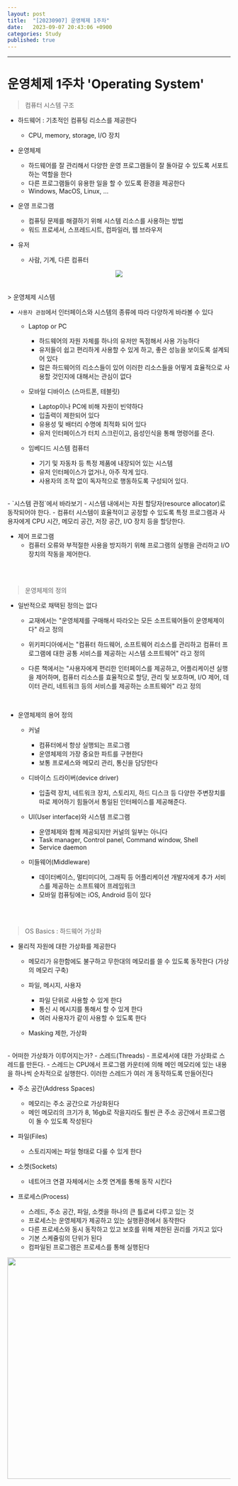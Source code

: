 ```yaml
---
layout: post
title:  "[20230907] 운영체제 1주차"
date:   2023-09-07 20:43:06 +0900
categories: Study
published: true
---
```


---
# 운영체제 1주차 'Operating System'

> 컴퓨터 시스템 구조

- 하드웨어 : 기초적인 컴퓨팅 리소스를 제공한다
  - CPU, memory, storage, I/O 장치

- 운영체제 
  - 하드웨어를 잘 관리해서 다양한 운영 프로그램들이 잘 돌아갈 수 있도록 서포트하는 역할을 한다
  - 다른 프로그램들이 유용한 일을 할 수 있도록 환경을 제공한다
  - Windows, MacOS, Linux, ...

- 운영 프로그램
  - 컴퓨팅 문제를 해결하기 위해 시스템 리소스를 사용하는 방법
  - 워드 프로세서, 스프레드시트, 컴파일러, 웹 브라우저

- 유저
  - 사람, 기계, 다른 컴퓨터
<center><img src="https://github.com/yaejinkong/yaejinkong.github.io/assets/127467781/a3feb667-9519-4f98-a4fb-e20e01e1e1ca"></center>

<br>
<br>
> 운영체제 시스템

- `사용자 관점`에서 인터페이스와 시스템의 종류에 따라 다양하게 바라볼 수 있다
  - Laptop or PC 
    - 하드웨어의 자원 자체를 하나의 유저만 독점해서 사용 가능하다
    - 유저들이 쉽고 편리하게 사용할 수 있게 하고, 좋은 성능을 보이도록 설계되어 있다
    - 많은 하드웨어의 리소스들이 있어 이러한 리소스들을 어떻게 효율적으로 사용할 것인지에 대해서는 관심이 없다
  
  - 모바일 디바이스 (스마트폰, 테블릿)
    - Laptop이나 PC에 비해 자원이 빈약하다
    - 입출력이 제한되어 있다
    - 유용성 및 배터리 수명에 최적화 되어 있다
    - 유저 인터페이스가 터치 스크린이고, 음성인식을 통해 명령어를 준다.

  - 임베디드 시스템 컴퓨터
    - 기기 및 자동차 등 특정 제품에 내장되어 있는 시스템    
    - 유저 인터페이스가 없거나, 아주 작게 있다. 
    - 사용자의 조작 없이 독자적으로 행동하도록 구성되어 있다. <br>

<br>
- `시스템 관점`에서 바라보기 
  - 시스템 내에서는 자원 할당자(resource allocator)로 동작되어야 한다.
    - 컴퓨터 시스템이 효율적이고 공정할 수 있도록 특정 프로그램과 사용자에게 CPU 시간, 메모리 공간, 저장 공간, I/O 장치 등을 할당한다.  
    
  - 제어 프로그램
    - 컴퓨터 오류와 부적절한 사용을 방지하기 위해 프로그램의 실행을 관리하고 I/O 장치의 작동을 제어한다. 

<br>
<br> 

> 운영체제의 정의

- 일반적으로 채택된 정의는 없다
  - 교재에서는 "운영체제를 구매해서 따라오는 모든 소프트웨어들이 운영체제이다" 라고 정의

  - 위키피디아에서는 "컴퓨터 하드웨어, 소프트웨어 리소스를 관리하고 컴퓨터 프로그램에 대한 공통 서비스를 제공하는 시스템 소프트웨어" 라고 정의

  - 다른 책에서는 "사용자에게 편리한 인터페이스를 제공하고, 어플리케이션 실행을 제어하며, 컴퓨터 리소스를 효율적으로 할당, 관리 및 보호하며, I/O 제어, 데이터 관리, 네트워크 등의 서비스를 제공하는 소프트웨어" 라고 정의 

<br>

- 운영체제의 용어 정의
  - 커널
    - 컴퓨터에서 항상 실행되는 프로그램
    - 운영체제의 가장 중요한 파트를 구현한다
    - 보통 프로세스와 메모리 관리, 통신을 담당한다
  
  - 디바이스 드라이버(device driver)
    - 입출력 장치, 네트워크 장치, 스토리지, 하드 디스크 등 다양한 주변장치를 따로 제어하기 힘들어서 통일된 인터페이스를 제공해준다.
  
  - UI(User interface)와 시스템 프로그램
    - 운영체제와 함께 제공되지만 커널의 일부는 아니다
    - Task manager, Control panel, Command window, Shell
    - Service daemon

  - 미들웨어(Middleware)
    - 데이터베이스, 멀티미디어, 그래픽 등 어플리케이션 개발자에게 추가 서비스를 제공하는 소프트웨어 프레임워크
    - 모바일 컴퓨팅에는 iOS, Android 등이 있다

<br>
<br>  

> OS Basics : 하드웨어 가상화

- 물리적 자원에 대한 가상화를 제공한다
  - 메모리가 유한함에도 불구하고 무한대의 메모리를 쓸 수 있도록 동작한다 (가상의 메모리 구축)
  
  - 파일, 메시지, 사용자
    - 파일 단위로 사용할 수 있게 한다
    - 통신 시 메시지를 통해서 할 수 있게 한다
    - 여러 사용자가 같이 사용할 수 있도록 한다

  - Masking 제한, 가상화 

<br>
- 어떠한 가상화가 이루어지는가?
  - 스레드(Threads)
    - 프로세서에 대한 가상화로 스레드를 만든다.
    - 스레드는 CPU에서 프로그램 카운터에 의해 메인 메모리에 있는 내용을 하나씩 순차적으로 실행한다. 이러한 스레드가 여러 개 동작하도록 만들어진다

  - 주소 공간(Address Spaces)
    - 메모리는 주소 공간으로 가상화된다
    - 메인 메모리의 크기가 8, 16gb로 작을지라도 훨씬 큰 주소 공간에서 프로그램이 돌 수 있도록 작성된다

  - 파일(Files)
    - 스토리지에는 파일 형태로 다룰 수 있게 한다
  
  - 소켓(Sockets)
    - 네트어크 연결 자체에서는 소켓 연계를 통해 동작 시킨다

  - 프로세스(Process)
    - 스레드, 주소 공간, 파일, 소켓을 하나의 큰 틀로써 다루고 있는 것
    - 프로세스는 운영체제가 제공하고 있는 실행환경에서 동작한다
    - 다른 프로세스와 동시 동작하고 있고 보호를 위해 제한된 권리를 가지고 있다
    - 기본 스케쥴링의 단위가 된다
    - 컴파일된 프로그램은 프로세스를 통해 실행된다
<center><img src="https://github.com/yaejinkong/yaejinkong.github.io/assets/127467781/7c20a9b8-181f-499c-b6fb-9e6b26be18a7" width = "700" height = "500"></center>
  


